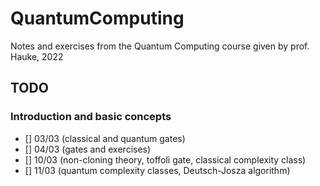 # QuantumComputing
Notes and exercises from the Quantum Computing course given by prof. Hauke, 2022

## TODO

### Introduction and basic concepts

* [] 03/03 (classical and quantum gates)
* [] 04/03 (gates and exercises)
* [] 10/03 (non-cloning theory, toffoli gate, classical complexity class)
* [] 11/03 (quantum complexity classes, Deutsch-Josza algorithm)

